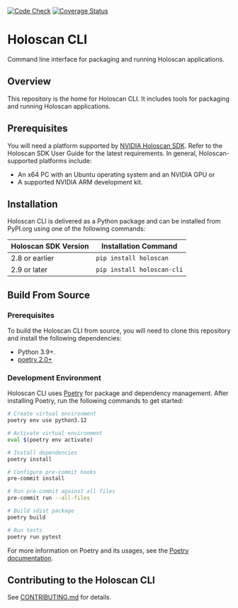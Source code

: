 [![Code Check](https://github.com/nvidia-holoscan/holoscan-cli/actions/workflows/check.yaml/badge.svg)](https://github.com/nvidia-holoscan/holoscan-cli/actions/workflows/check.yaml)
[![Coverage Status](https://coveralls.io/repos/github/nvidia-holoscan/holoscan-cli/badge.svg?branch=vchang/poetry-setup)](https://coveralls.io/github/nvidia-holoscan/holoscan-cli?branch=vchang/poetry-setup)

# Holoscan CLI

Command line interface for packaging and running Holoscan applications.

## Overview

This repository is the home for Holoscan CLI. It includes tools for packaging and running Holoscan applications.

## Prerequisites

You will need a platform supported by [NVIDIA Holoscan SDK](https://docs.nvidia.com/holoscan/sdk-user-guide/sdk_installation.html#prerequisites). Refer to the Holoscan SDK User Guide for the latest requirements. In general, Holoscan-supported platforms include:

- An x64 PC with an Ubuntu operating system and an NVIDIA GPU or
- A supported NVIDIA ARM development kit.

## Installation

Holoscan CLI is delivered as a Python package and can be installed from PyPI.org using one of the following commands:

| Holoscan SDK Version | Installation Command       |
| -------------------- | -------------------------- |
| 2.8 or earlier       | `pip install holoscan`     |
| 2.9 or later         | `pip install holoscan-cli` |

## Build From Source

### Prerequisites

To build the Holoscan CLI from source, you will need to clone this repository and install the following dependencies:

- Python 3.9+.
- [poetry 2.0+](https://python-poetry.org/docs/#installation)

### Development Environment

Holoscan CLI uses [Poetry](https://python-poetry.org/) for package and dependency management. After installing Poetry, run the following commands to get started:

```bash
# Create virtual environment
poetry env use python3.12

# Activate virtual environment
eval $(poetry env activate)

# Install dependencies
poetry install

# Configure pre-commit hooks
pre-commit install

# Run pre-commit against all files
pre-commit run --all-files

# Build sdist package
poetry build

# Run tests
poetry run pytest
```

For more information on Poetry and its usages, see the [Poetry documentation](https://python-poetry.org/docs/).

## Contributing to the Holoscan CLI

See [CONTRIBUTING.md](./CONTRIBUTING.md) for details.
